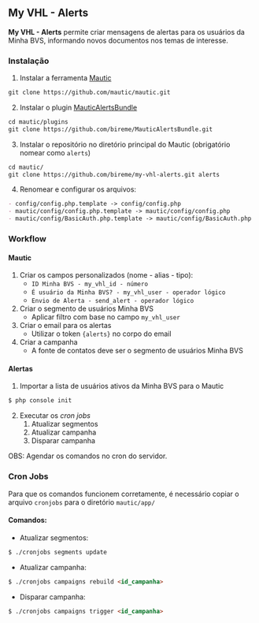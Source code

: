 ## My VHL - Alerts

**My VHL - Alerts** permite criar mensagens de alertas para os usuários da Minha BVS, informando novos documentos nos temas de interesse.

### Instalação

1. Instalar a ferramenta [Mautic](https://github.com/mautic/mautic)
```markdown
git clone https://github.com/mautic/mautic.git
```
2. Instalar o plugin [MauticAlertsBundle](https://github.com/bireme/MauticAlertsBundle)
```markdown
cd mautic/plugins
git clone https://github.com/bireme/MauticAlertsBundle.git
```
3. Instalar o repositório no diretório principal do Mautic (obrigatório nomear como `alerts`)
```markdown
cd mautic/
git clone https://github.com/bireme/my-vhl-alerts.git alerts
```
4. Renomear e configurar os arquivos:
```markdown
- config/config.php.template -> config/config.php
- mautic/config/config.php.template -> mautic/config/config.php
- mautic/config/BasicAuth.php.template -> mautic/config/BasicAuth.php
```

### Workflow

#### Mautic

1. Criar os campos personalizados (nome - alias - tipo):
    - `ID Minha BVS - my_vhl_id - número`
    - `É usuário da Minha BVS? - my_vhl_user - operador lógico`
    - `Envio de Alerta - send_alert - operador lógico`
2. Criar o segmento de usuários Minha BVS
    - Aplicar filtro com base no campo `my_vhl_user`
3. Criar o email para os alertas
    - Utilizar o token `{alerts}` no corpo do email
4. Criar a campanha
    - A fonte de contatos deve ser o segmento de usuários Minha BVS

#### Alertas

1. Importar a lista de usuários ativos da Minha BVS para o Mautic
```markdown
$ php console init
```
2. Executar os _cron jobs_
    1. Atualizar segmentos
    2. Atualizar campanha
    3. Disparar campanha

OBS: Agendar os comandos no cron do servidor.

### Cron Jobs

Para que os comandos funcionem corretamente, é necessário copiar o arquivo `cronjobs` para o diretório `mautic/app/`

#### Comandos:

- Atualizar segmentos:
```markdown
$ ./cronjobs segments update
```
- Atualizar campanha:
```markdown
$ ./cronjobs campaigns rebuild <id_campanha>
```
- Disparar campanha:
```markdown
$ ./cronjobs campaigns trigger <id_campanha>
```

